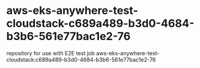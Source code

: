 # aws-eks-anywhere-test-cloudstack-c689a489-b3d0-4684-b3b6-561e77bac1e2-76
repository for use with E2E test job aws-eks-anywhere-test-cloudstack:c689a489-b3d0-4684-b3b6-561e77bac1e2-76
